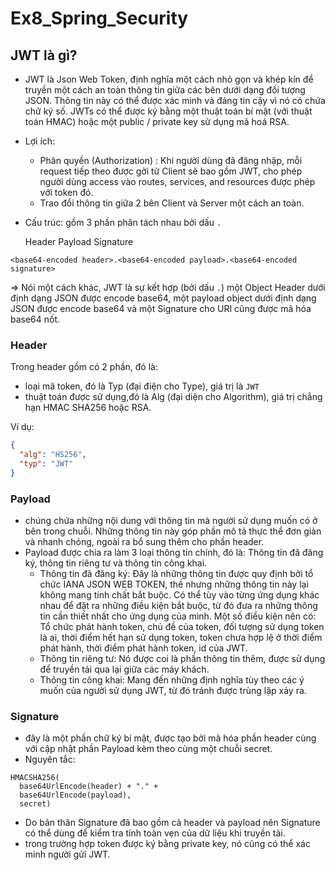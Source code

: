 # Ex8_Spring_Security

## JWT là gì?

- JWT là Json Web Token, định nghĩa một cách nhỏ gọn và khép kín để truyền một cách an toàn thông tin giữa các bên dưới dạng đối tượng JSON.
  Thông tin này có thể được xác minh và đáng tin cậy vì nó có chứa chữ ký số.
  JWTs có thể được ký bằng một thuật toán bí mật (với thuật toán HMAC) hoặc một public / private key sử dụng mã hoá RSA.
  
- Lợi ích:
  + Phân quyền (Authorization) : Khi người dùng đã đăng nhập, mỗi request tiếp theo được gởi từ Client sẽ bao gồm JWT, cho phép người dùng access vào routes, services, and resources được phép với token đó.
  + Trao đổi thông tin giữa 2 bên Client và Server một cách an toàn.
  
- Cấu trúc: gồm 3 phần phân tách nhau bởi dấu `.`
  
  Header Payload Signature
  
```
<base64-encoded header>.<base64-encoded payload>.<base64-encoded signature>
```

=> Nói một cách khác, JWT là sự kết hợp (bởi dấu `.`) một Object Header dưới định dạng JSON được encode base64, một payload object dưới định dạng JSON được encode base64 và một Signature cho URI cũng được mã hóa base64 nốt.


### Header
Trong header gồm có 2 phần, đó là: 
  + loại mã token, đó là Typ (đại điện cho Type), giá trị là `JWT`
  + thuật toán được sử dụng,đó là Alg (đại diện cho Algorithm), giá trị chẳng hạn HMAC SHA256 hoặc RSA.

Ví dụ:
```Json
{
  "alg": "HS256",
  "typ": "JWT"
}
```

### Payload

- chúng chứa những nội dung với thông tin mà người sử dụng muốn có ở bên trong chuỗi. Những thông tin này góp phần mô tả thực thể đơn giản và nhanh chóng, ngoài ra bổ sung thêm cho phần header.
- Payload được chia ra làm 3 loại thông tin chính, đó là: Thông tin đã đăng ký, thông tin riêng tư và thông tin công khai.
  + Thông tin đã đăng ký: Đây là những thông tin được quy định bởi tổ chức IANA JSON WEB TOKEN, thế nhưng những thông tin này lại không mang tính chất bắt buộc. Có thể tùy vào từng ứng dụng khác nhau để đặt ra những điều kiện bắt buộc, từ đó đưa ra những thông tin cần thiết nhất cho ứng dụng của mình. Một số điều kiện nên có: Tổ chức phát hành token, chủ đề của token, đối tượng sử dụng token là ai, thời điểm hết hạn sử dụng token, token chưa hợp lệ ở thời điểm phát hành, thời điểm phát hành token, id của JWT.
  + Thông tin riêng tư: Nó được coi là phần thông tin thêm, được sử dụng để truyền tải qua lại giữa các máy khách.
  + Thông tin công khai: Mang đến những định nghĩa tùy theo các ý muốn của người sử dụng JWT, từ đó tránh được trùng lặp xảy ra.
  

### Signature
- đây là một phần chữ ký bí mật, được tạo bởi mã hóa phần header cùng với cập nhật phần Payload kèm theo cùng một chuỗi secret. 
- Nguyên tắc:
```
HMACSHA256(
  base64UrlEncode(header) + "." +
  base64UrlEncode(payload),
  secret)
```

- Do bản thân Signature đã bao gồm cả header và payload nên Signature có thể dùng để kiểm tra tính toàn vẹn của dữ liệu khi truyền tải.
- trong trường hợp token được ký bằng private key, nó cũng có thể xác minh người gửi JWT.
